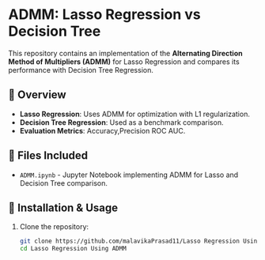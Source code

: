 
# ADMM: Lasso Regression vs Decision Tree

This repository contains an implementation of the **Alternating Direction Method of Multipliers (ADMM)** for Lasso Regression and compares its performance with Decision Tree Regression.

## 📌 Overview
- **Lasso Regression**: Uses ADMM for optimization with L1 regularization.
- **Decision Tree Regression**: Used as a benchmark comparison.
- **Evaluation Metrics**: Accuracy,Precision ROC AUC.

## 📂 Files Included
- `ADMM.ipynb` - Jupyter Notebook implementing ADMM for Lasso and Decision Tree comparison.

## 🚀 Installation & Usage
1. Clone the repository:
   ```bash
   git clone https://github.com/malavikaPrasad11/Lasso Regression Using ADMM.git
   cd Lasso Regression Using ADMM
